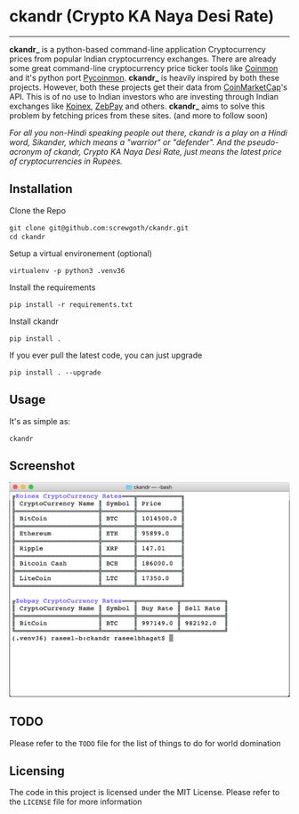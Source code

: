# ckandr (Crypto KA Naya Desi Rate)
************************************
**ckandr_** is a python-based command-line application Cryptocurrency prices from popular Indian cryptocurrency exchanges.
There are already some great command-line cryptocurrency price ticker tools like [Coinmon](https://github.com/bichenkk/coinmon) and it's python port [Pycoinmon](https://github.com/RDCH106/pycoinmon). **ckandr_** is heavily inspired by both these projects.
However, both these projects get their data from [CoinMarketCap](http://coinmarketcap.com)'s API. This is of no use to Indian investors who are investing through Indian exchanges like [Koinex](http://koinex.in), [ZebPay](http://zebpay.com) and others.
**ckandr_** aims to solve this problem by fetching prices from these sites. (and more to follow soon)

_For all you non-Hindi speaking people out there, ckandr is a play on a Hindi word, Sikander, which means a "warrior" or "defender". And the pseudo-acronym of ckandr, Crypto KA Naya Desi Rate, just means the latest price of cryptocurrencies in Rupees._


## Installation
Clone the Repo
```
git clone git@github.com:screwgoth/ckandr.git
cd ckandr
```

Setup a virtual environement (optional)
```
virtualenv -p python3 .venv36
```

Install the requirements
```
pip install -r requirements.txt
```

Install ckandr
```
pip install .
```

If you ever pull the latest code, you can just upgrade
```
pip install . --upgrade
```

## Usage
It's as simple as:
```
ckandr
```

## Screenshot
![ckandr_screenshot](https://raw.githubusercontent.com/screwgoth/ckandr/master/ckandr_screenshot.png)

## TODO
Please refer to the `TODO` file for the list of things to do for world domination

## Licensing
The code in this project is licensed under the MIT License.
Please refer to the `LICENSE` file for more information
